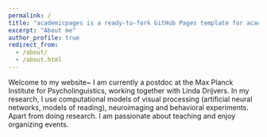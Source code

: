 ```yaml
---
permalink: /
title: "academicpages is a ready-to-fork GitHub Pages template for academic personal websites"
excerpt: "About me"
author_profile: true
redirect_from: 
  - /about/
  - /about.html
---
```


Welcome to my website~ I am currently a postdoc at the Max Planck Institute for Psycholinguistics, working together with Linda Drijvers.  In my research, I use computational models of visual processing (artificial neural networks, models of reading), neuroimaging and behavioral experiments. Apart from doing research. I am passionate about teaching and enjoy organizing events.
